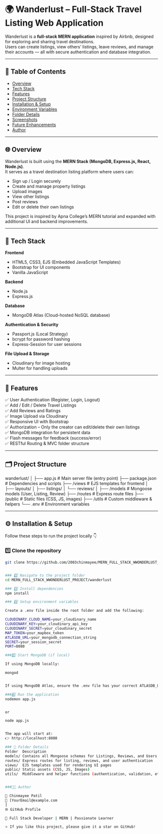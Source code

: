 # 🌍 Wanderlust – Full-Stack Travel Listing Web Application

Wanderlust is a **full-stack MERN application** inspired by Airbnb, designed for exploring and sharing travel destinations.  
Users can create listings, view others’ listings, leave reviews, and manage their accounts — all with secure authentication and database integration.

---

## 🧠 Table of Contents
- [Overview](#-overview)
- [Tech Stack](#-tech-stack)
- [Features](#-features)
- [Project Structure](#-project-structure)
- [Installation & Setup](#️-installation--setup)
- [Environment Variables](#-environment-variables)
- [Folder Details](#-folder-details)
- [Screenshots](#️-screenshots)
- [Future Enhancements](#-future-enhancements)
- [Author](#-author)

---

## 🌐 Overview

Wanderlust is built using the **MERN Stack (MongoDB, Express.js, React, Node.js)**.  
It serves as a travel destination listing platform where users can:
- Sign up / Login securely
- Create and manage property listings
- Upload images
- View other listings
- Post reviews
- Edit or delete their own listings

This project is inspired by Apna College’s MERN tutorial and expanded with additional UI and backend improvements.

---

## 🧩 Tech Stack

**Frontend**
- HTML5, CSS3, EJS (Embedded JavaScript Templates)
- Bootstrap for UI components
- Vanilla JavaScript

**Backend**
- Node.js
- Express.js

**Database**
- MongoDB Atlas (Cloud-hosted NoSQL database)

**Authentication & Security**
- Passport.js (Local Strategy)
- bcrypt for password hashing
- Express-Session for user sessions

**File Upload & Storage**
- Cloudinary for image hosting
- Multer for handling uploads

---

## 🚀 Features

✅ User Authentication (Register, Login, Logout)  
✅ Add / Edit / Delete Travel Listings  
✅ Add Reviews and Ratings  
✅ Image Upload via Cloudinary  
✅ Responsive UI with Bootstrap  
✅ Authorization – Only the creator can edit/delete their own listings  
✅ MongoDB integration for persistent data  
✅ Flash messages for feedback (success/error)  
✅ RESTful Routing & MVC folder structure  

---

## 🗂️ Project Structure

wanderlust/
│
├── app.js # Main server file (entry point)
├── package.json # Dependencies and scripts
├── /views # EJS templates for frontend
│ ├── layouts/
│ ├── listings/
│ └── reviews/
│
├── /models # Mongoose models (User, Listing, Review)
├── /routes # Express route files
├── /public # Static files (CSS, JS, images)
├── /utils # Custom middleware & helpers
└── .env # Environment variables 

---


## ⚙️ Installation & Setup

Follow these steps to run the project locally 👇

### 1️⃣ Clone the repository
```bash
git clone https://github.com/2003chinmayee/MERN_FULL_STACK_WWONDERLUST_PROJECT.git


### 2️⃣ Navigate to the project folder
cd MERN_FULL_STACK_WWONDERLUST_PROJECT/wanderlust

### 3️⃣ Install dependencies
npm install

### 4️⃣ Setup environment variables

Create a .env file inside the root folder and add the following:

CLOUDINARY_CLOUD_NAME=your_cloudinary_name
CLOUDINARY_KEY=your_cloudinary_api_key
CLOUDINARY_SECRET=your_cloudinary_secret
MAP_TOKEN=your_mapbox_token
ATLASDB_URL=your_mongodb_connection_string
SECRET=your_session_secret
PORT=8080

###5️⃣ Start MongoDB (if local)

If using MongoDB locally:

mongod


If using MongoDB Atlas, ensure the .env file has your correct ATLASDB_URL.

###6️⃣ Run the application
nodemon app.js


or

node app.js


The app will start at:
👉 http://localhost:8080

### 🧰 Folder Details
Folder	Description
models/	Contains all Mongoose schemas for Listings, Reviews, and Users
routes/	Express routes for listing, reviews, and user authentication
views/	EJS templates used for rendering UI pages
public/	Static assets (CSS, JS, Images)
utils/	Middleware and helper functions (authentication, validation, etc.)


###👩‍💻 Author

👤 Chinmayee Patil
📧 [YourEmail@example.com
]
🌐 GitHub Profile

💼 Full Stack Developer | MERN | Passionate Learner

⭐ If you like this project, please give it a star on GitHub!






